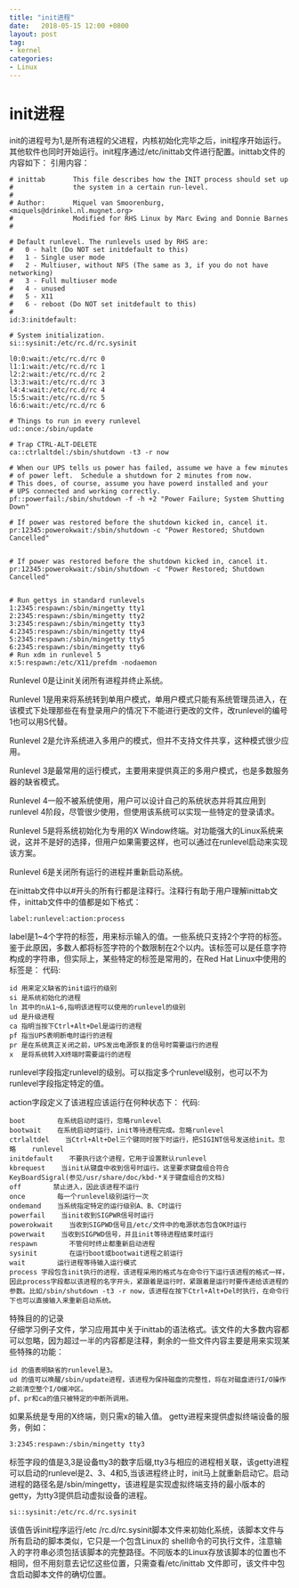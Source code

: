 ```yaml
---
title: "init进程"
date:   2018-05-15 12:00 +0800
layout: post
tag: 
- kernel
categories:
- Linux
---
```


# init进程
    
init的进程号为1,是所有进程的父进程，内核初始化完毕之后，init程序开始运行。其他软件也同时开始运行。init程序通过/etc/inittab文件进行配置。inittab文件的内容如下：
引用内容：

    # inittab       This file describes how the INIT process should set up
    #               the system in a certain run-level.
    #
    # Author:       Miquel van Smoorenburg, <miquels@drinkel.nl.mugnet.org>
    #               Modified for RHS Linux by Marc Ewing and Donnie Barnes
    #
                                                                                                                             
    # Default runlevel. The runlevels used by RHS are:
    #   0 - halt (Do NOT set initdefault to this)
    #   1 - Single user mode
    #   2 - Multiuser, without NFS (The same as 3, if you do not have networking)
    #   3 - Full multiuser mode
    #   4 - unused
    #   5 - X11
    #   6 - reboot (Do NOT set initdefault to this)
    #    
    id:3:initdefault:
                                                                                                                             
    # System initialization.
    si::sysinit:/etc/rc.d/rc.sysinit
                                                                                                                             
    l0:0:wait:/etc/rc.d/rc 0
    l1:1:wait:/etc/rc.d/rc 1
    l2:2:wait:/etc/rc.d/rc 2
    l3:3:wait:/etc/rc.d/rc 3
    l4:4:wait:/etc/rc.d/rc 4
    l5:5:wait:/etc/rc.d/rc 5
    l6:6:wait:/etc/rc.d/rc 6

    # Things to run in every runlevel
    ud::once:/sbin/update
                                                                                                                             
    # Trap CTRL-ALT-DELETE
    ca::ctrlaltdel:/sbin/shutdown -t3 -r now
                                                                                                                             
    # When our UPS tells us power has failed, assume we have a few minutes
    # of power left.  Schedule a shutdown for 2 minutes from now.
    # This does, of course, assume you have powerd installed and your
    # UPS connected and working correctly.
    pf::powerfail:/sbin/shutdown -f -h +2 "Power Failure; System Shutting Down"
                                                                                                                             
    # If power was restored before the shutdown kicked in, cancel it.
    pr:12345:powerokwait:/sbin/shutdown -c "Power Restored; Shutdown Cancelled"


    # If power was restored before the shutdown kicked in, cancel it.
    pr:12345:powerokwait:/sbin/shutdown -c "Power Restored; Shutdown Cancelled"
                                                                                                                             
                                                                                                                             
    # Run gettys in standard runlevels
    1:2345:respawn:/sbin/mingetty tty1
    2:2345:respawn:/sbin/mingetty tty2
    3:2345:respawn:/sbin/mingetty tty3
    4:2345:respawn:/sbin/mingetty tty4
    5:2345:respawn:/sbin/mingetty tty5
    6:2345:respawn:/sbin/mingetty tty6                                                                                                                             
    # Run xdm in runlevel 5
    x:5:respawn:/etc/X11/prefdm -nodaemon


Runlevel 0是让init关闭所有进程并终止系统。

Runlevel 1是用来将系统转到单用户模式，单用户模式只能有系统管理员进入，在该模式下处理那些在有登录用户的情况下不能进行更改的文件，改runlevel的编号1也可以用S代替。

Runlevel 2是允许系统进入多用户的模式，但并不支持文件共享，这种模式很少应用。

Runlevel 3是最常用的运行模式，主要用来提供真正的多用户模式，也是多数服务器的缺省模式。

Runlevel 4一般不被系统使用，用户可以设计自己的系统状态并将其应用到runlevel 4阶段，尽管很少使用，但使用该系统可以实现一些特定的登录请求。

Runlevel 5是将系统初始化为专用的X Window终端。对功能强大的Linux系统来说，这并不是好的选择，但用户如果需要这样，也可以通过在runlevel启动来实现该方案。

Runlevel 6是关闭所有运行的进程并重新启动系统。

在inittab文件中以#开头的所有行都是注释行。注释行有助于用户理解inittab文件，inittab文件中的值都是如下格式：

	label:runlevel:action:process
    
label是1~4个字符的标签，用来标示输入的值。一些系统只支持2个字符的标签。鉴于此原因，多数人都将标签字符的个数限制在2个以内。该标签可以是任意字符构成的字符串，但实际上，某些特定的标签是常用的，在Red Hat Linux中使用的标签是：
代码:

    id 用来定义缺省的init运行的级别
    si 是系统初始化的进程
    ln 其中的n从1~6,指明该进程可以使用的runlevel的级别
    ud 是升级进程
    ca 指明当按下Ctrl+Alt+Del是运行的进程
    pf 指当UPS表明断电时运行的进程
    pr 是在系统真正关闭之前，UPS发出电源恢复的信号时需要运行的进程
    x  是将系统转入X终端时需要运行的进程
    
runlevel字段指定runlevel的级别。可以指定多个runlevel级别，也可以不为runlevel字段指定特定的值。
    
action字段定义了该进程应该运行在何种状态下：
代码:
    
    boot        在系统启动时运行，忽略runlevel
    bootwait    在系统启动时运行，init等待进程完成。忽略runlevel
    ctrlaltdel    当Ctrl+Alt+Del三个键同时按下时运行，把SIGINT信号发送给init。忽略    runlevel
    initdefault    不要执行这个进程，它用于设置默认runlevel
    kbrequest    当init从键盘中收到信号时运行。这里要求键盘组合符合KeyBoardSigral(参见/usr/share/doc/kbd-*关于键盘组合的文档)
    off        禁止进入，因此该进程不运行
    once        每一个runlevel级别运行一次
    ondemand    当系统指定特定的运行级别A、B、C时运行
    powerfail    当init收到SIGPWR信号时运行
    powerokwait    当收到SIGPWD信号且/etc/文件中的电源状态包含OK时运行
    powerwait    当收到SIGPWD信号，并且init等待进程结束时运行
    respawn        不管何时终止都重新启动进程
    sysinit        在运行boot或bootwait进程之前运行
    wait        运行进程等待输入运行模式
    process 字段包含init执行的进程，该进程采用的格式与在命令行下运行该进程的格式一样，因此process字段都以该进程的名字开头，紧跟着是运行时，紧跟着是运行时要传递给该进程的参数。比如/sbin/shutdown -t3 -r now，该进程在按下Ctrl+Alt+Del时执行，在命令行下也可以直接输入来重新启动系统。
    
特殊目的的记录   
    仔细学习例子文件，学习应用其中关于inittab的语法格式。该文件的大多数内容都可以忽略，因为超过一半的内容都是注释，剩余的一些文件内容主要是用来实现某些特殊的功能：
    
    id 的值表明缺省的runlevel是3。
    ud 的值可以唤醒/sbin/update进程，该进程为保持磁盘的完整性，将在对磁盘进行I/O操作之前清空整个I/O缓冲区。
    pf、pr和ca的值只被特定的中断所调用。

如果系统是专用的X终端，则只需x的输入值。
getty进程来提供虚拟终端设备的服务，例如：

	3:2345:respawn:/sbin/mingetty tty3
    
标签字段的值是3,3是设备tty3的数字后缀,tty3与相应的进程相关联，该getty进程可以启动的runlevel是2、3、4和5,当该进程终止时，init马上就重新启动它。启动进程的路径名是/sbin/mingetty，该进程是实现虚拟终端支持的最小版本的getty，为tty3提供启动虚拟设备的进程。

	si::sysinit:/etc/rc.d/rc.sysinit

该值告诉init程序运行/etc /rc.d/rc.sysinit脚本文件来初始化系统，该脚本文件与所有启动的脚本类似，它只是一个包含Linux的 shell命令的可执行文件，注意输入的字符串必须包括该脚本的完整路径。不同版本的Linux存放该脚本的位置也不相同，但不用刻意去记忆这些位置，只需查看/etc/inittab 文件即可，该文件中包含启动脚本文件的确切位置。
